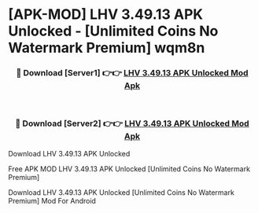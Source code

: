 # [APK-MOD] LHV 3.49.13 APK Unlocked - [Unlimited Coins No Watermark Premium] wqm8n



<div align="center">
<h3>🔴 Download [Server1] 👉👉 <a href="https://momento.my/?title=LHV_3.49.13_APK_Unlocked">LHV 3.49.13 APK Unlocked Mod Apk</a></h3><br>

<h3>🔴 Download [Server2] 👉👉 <a href="https://momento.my/?title=LHV_3.49.13_APK_Unlocked">LHV 3.49.13 APK Unlocked Mod Apk</a></h3>
</div>



Download LHV 3.49.13 APK Unlocked 

Free APK MOD LHV 3.49.13 APK Unlocked [Unlimited Coins No Watermark Premium]

Download LHV 3.49.13 APK Unlocked [Unlimited Coins No Watermark Premium] Mod For Android
